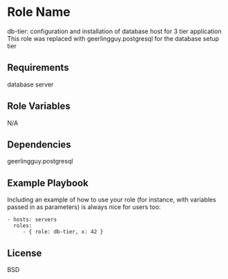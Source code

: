 Role Name
=========
db-tier: configuration and installation of database host for 3 tier application
This role was replaced with geerlingguy.postgresql for the database setup tier

Requirements
------------
database server

Role Variables
--------------
N/A

Dependencies
------------
geerlingguy.postgresql

Example Playbook
----------------

Including an example of how to use your role (for instance, with variables passed in as parameters) is always nice for users too:

    - hosts: servers
      roles:
         - { role: db-tier, x: 42 }

License
-------

BSD
